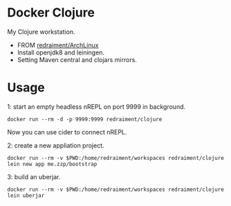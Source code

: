 Docker Clojure
====

My Clojure workstation.

* FROM [redraiment/ArchLinux](https://hub.docker.com/redraiment/archlinux)
* Install openjdk8 and leiningen.
* Setting Maven central and clojars mirrors.

# Usage

1: start an empty headless nREPL on port 9999 in background.

```shell
docker run --rm -d -p 9999:9999 redraiment/clojure
```

Now you can use cider to connect nREPL.

2: create a new appliation project.

```shell
docker run --rm -v $PWD:/home/redraiment/workspaces redraiment/clojure lein new app me.zzp/bootstrap
```

3: build an uberjar.

```shell
docker run --rm -v $PWD:/home/redraiment/workspaces redraiment/clojure lein uberjar
```
